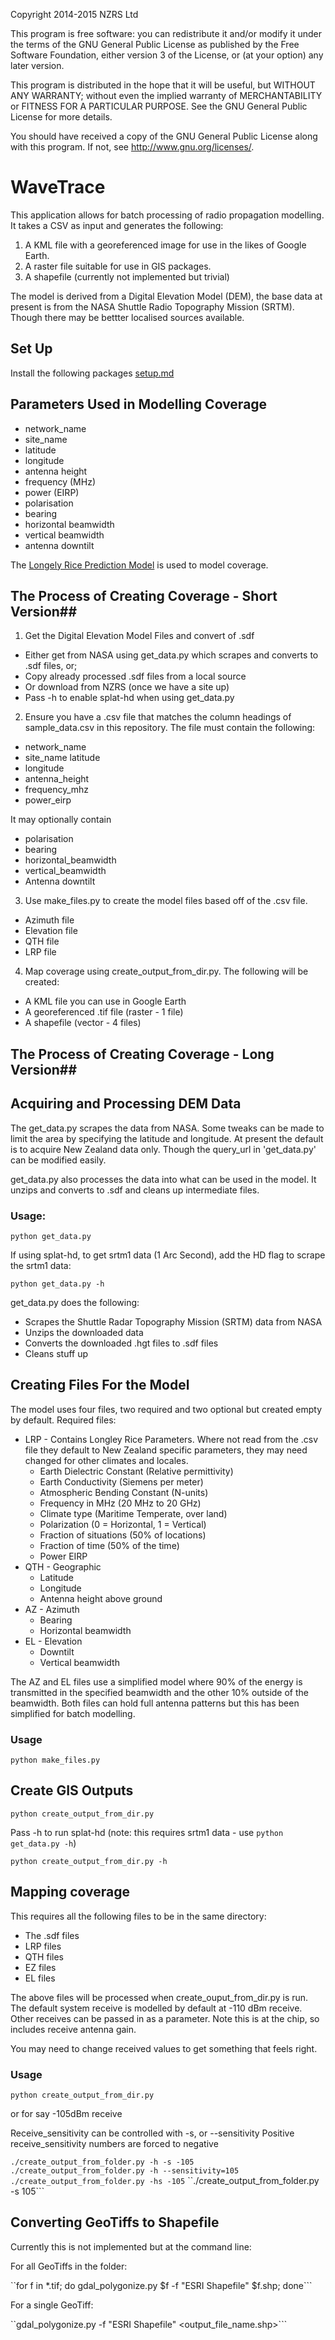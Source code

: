 Copyright 2014-2015 NZRS Ltd

This program is free software: you can redistribute it and/or modify it under the terms of the GNU General Public License as published by the Free Software Foundation, either version 3 of the License, or (at your option) any later version.

This program is distributed in the hope that it will be useful, but WITHOUT ANY WARRANTY; without even the implied warranty of MERCHANTABILITY or FITNESS FOR A PARTICULAR PURPOSE. See the GNU General Public License for more details.

You should have received a copy of the GNU General Public License along with this program. If not, see http://www.gnu.org/licenses/.

# WaveTrace #

This application allows for batch processing of radio propagation modelling.  It takes a CSV as input and generates the following:

1. A KML file with a georeferenced image for use in the likes of Google Earth.
2. A raster file suitable for use in GIS packages.
3. A shapefile (currently not implemented but trivial)

The model is derived from a Digital Elevation Model (DEM), the base data at present is from the NASA Shuttle Radio Topography Mission (SRTM).  Though there may be bettter localised sources available.

## Set Up ##

Install the following packages [setup.md](https://github.com/NZRegistryServices/wavetrace/blob/master/setup.md)

## Parameters Used in Modelling Coverage ##

* network_name	
* site_name	
* latitude	
* longitude	
* antenna height	
* frequency (MHz)	
* power (EIRP)	
* polarisation	
* bearing	
* horizontal beamwidth	
* vertical beamwidth	
* antenna downtilt

The [Longely Rice Prediction Model](http://en.wikipedia.org/wiki/Longley%E2%80%93Rice_model "Link to Wikipedia") is used to model coverage.

## The Process of Creating Coverage - Short Version##

1. Get the Digital Elevation Model Files and convert of .sdf 
  * Either get from NASA using get_data.py which scrapes and converts to .sdf files, or;
  * Copy already processed .sdf files from a local source
  * Or download from NZRS (once we have a site up)
  * Pass -h to enable splat-hd when using get_data.py
2. Ensure you have a .csv file that matches the column headings of  sample_data.csv in this repository.  The file must contain the following:
  * network_name	
  * site_name	latitude	
  * longitude	
  * antenna_height	
  * frequency_mhz	
  * power_eirp
  
  It may optionally contain

  * polarisation	
  * bearing	
  * horizontal_beamwidth	
  * vertical_beamwidth
  * Antenna downtilt
3. Use make_files.py to create the model files based off of the .csv file.
  * Azimuth file
  * Elevation file 
  * QTH file
  * LRP file
4. Map coverage using create_output_from_dir.py.  The following will be created:
  * A KML file you can use in Google Earth
  * A georeferenced .tif file (raster - 1 file)
  * A shapefile (vector - 4 files)

## The Process of Creating Coverage - Long Version##

## Acquiring and Processing DEM Data ##

The get_data.py scrapes the data from NASA.  Some tweaks can be made to limit the area by specifying the latitude and longitude.  At present the default is to acquire New Zealand data only.  Though the query_url in 'get_data.py' can be modified easily.

get_data.py also processes the data into what can be used in the model.  It unzips and converts to .sdf and cleans up intermediate files.

### Usage: ###
  
  `python get_data.py`

If using splat-hd, to get srtm1 data (1 Arc Second), add the HD flag to scrape the srtm1 data:
  
  `python get_data.py -h`
  
get_data.py does the following:

* Scrapes the Shuttle Radar Topography Mission (SRTM) data from NASA
* Unzips the downloaded data
* Converts the downloaded .hgt files to .sdf files
* Cleans stuff up

  
## Creating Files For the Model ##
The model uses four files, two required and two optional but created empty by default.
Required files:
* LRP - Contains Longley Rice Parameters. Where not read from the .csv file they default to New Zealand specific parameters, they may need changed for other climates and locales.
  * Earth Dielectric Constant (Relative permittivity)
  * Earth Conductivity (Siemens per meter)
  * Atmospheric Bending Constant (N-units)
  * Frequency in MHz (20 MHz to 20 GHz)
  * Climate type (Maritime Temperate, over land)
  * Polarization (0 = Horizontal, 1 = Vertical)
  * Fraction of situations (50% of locations)
  * Fraction of time (50% of the time)
  * Power EIRP
* QTH - Geographic
  * Latitude
  * Longitude
  * Antenna height above ground
* AZ - Azimuth
  * Bearing
  * Horizontal beamwidth
* EL - Elevation
  * Downtilt
  * Vertical beamwidth

The AZ and EL files use a simplified model where 90% of the energy is transmitted in the specified beamwidth and the other 10% outside of the beamwidth.  Both files can hold full antenna patterns but this has been simplified for batch modelling.

### Usage ###

 ``python make_files.py``
  
## Create GIS Outputs ##
``python create_output_from_dir.py``  

Pass -h to run splat-hd (note: this requires srtm1 data - use `python get_data.py -h`)

``python create_output_from_dir.py -h``

## Mapping coverage ##
This requires all the following files to be in the same directory:
 * The .sdf files
 * LRP files
 * QTH files
 * EZ files
 * EL files

The above files will be processed when create_ouput_from_dir.py is run.  The default system receive is modelled by default at -110 dBm receive.  Other receives can be passed in as a parameter.   Note this is at the chip, so includes receive antenna gain.

You may need to change received values to get something that feels right.

### Usage ###
`python create_output_from_dir.py`

or for say -105dBm receive

Receive_sensitivity can be controlled with -s, or --sensitivity
Positive receive_sensitivity numbers are forced to negative

``./create_output_from_folder.py -h -s -105``
``./create_output_from_folder.py -h --sensitivity=105``
``./create_output_from_folder.py -hs -105``
``./create_output_from_folder.py -s 105```


## Converting GeoTiffs to Shapefile ##

Currently this is not implemented but at the command line:

For all GeoTiffs in the folder:

``for f in *.tif;  do gdal_polygonize.py $f -f "ESRI Shapefile" $f.shp;  done```

For a single GeoTiff:

``gdal_polygonize.py <geotiff name> -f "ESRI Shapefile" <output_file_name.shp>```









